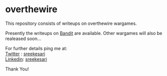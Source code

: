 # overthewire
This repository consists of writeups on overthewire wargames.

Presently the writeups on [Bandit](https://overthewire.org/wargames/bandit/) are available.
Other wargames will also be realeased soon...

For further details ping me at:
<br>
[Twitter](https://image.flaticon.com/icons/svg/733/733579.svg)   : [sreekesari](https://twitter.com/sreekesari) <br>
[Linkedin](https://image.flaticon.com/icons/svg/2111/2111499.svg): [sreekesari](https://www.linkedin.com/in/sreekesari-v-7a80931a8/) <br>

Thank You!

